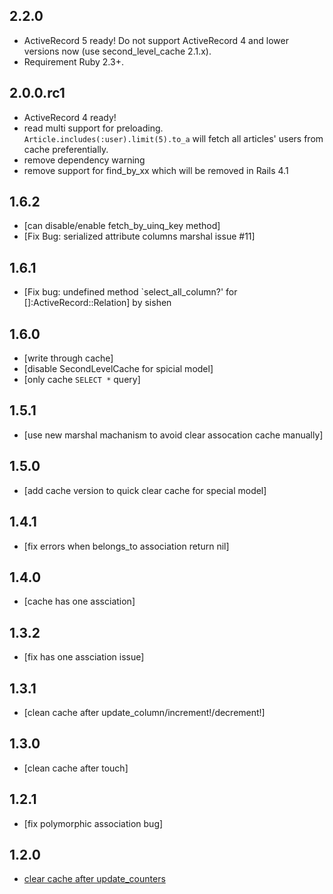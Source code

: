 2.2.0
-----

* ActiveRecord 5 ready! Do not support ActiveRecord 4 and lower versions now (use second_level_cache 2.1.x).
* Requirement Ruby 2.3+.

2.0.0.rc1
-----
* ActiveRecord 4 ready!
* read multi support for preloading. `Article.includes(:user).limit(5).to_a` will fetch all articles' users from cache preferentially.
* remove dependency warning
* remove support for find_by_xx which will be removed in Rails 4.1

1.6.2
-----
* [can disable/enable fetch_by_uinq_key method]
* [Fix Bug: serialized attribute columns marshal issue #11]

1.6.1
-----
* [Fix bug: undefined method `select_all_column?' for []:ActiveRecord::Relation] by sishen

1.6.0
-----
* [write through cache]
* [disable SecondLevelCache for spicial model]
* [only cache `SELECT *` query]

1.5.1
-----
* [use new marshal machanism to avoid clear assocation cache manually]

1.5.0
-----
* [add cache version to quick clear cache for special model]

1.4.1
-----
* [fix errors when belongs_to association return nil]

1.4.0
-----
* [cache has one assciation]

1.3.2
-----
* [fix has one assciation issue]

1.3.1
-----
* [clean cache after update_column/increment!/decrement!]

1.3.0
-----
* [clean cache after touch]

1.2.1
-----
* [fix polymorphic association bug]

1.2.0
-----
* [clear cache after update_counters](https://github.com/csdn-dev/second_level_cache/commit/240dde81199124092e0e8ad0500c167ac146e301)






